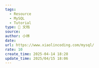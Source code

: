 ```yaml
---
tags:
  - Resource
  - MySQL
  - Tutorial
type: 📃 文档
source: 
author: 小林
date: 
url: https://www.xiaolincoding.com/mysql/
rate: 10
create_time: 2025-04-14 18:28
update_time: 2025/04/15 18:06
---
```

